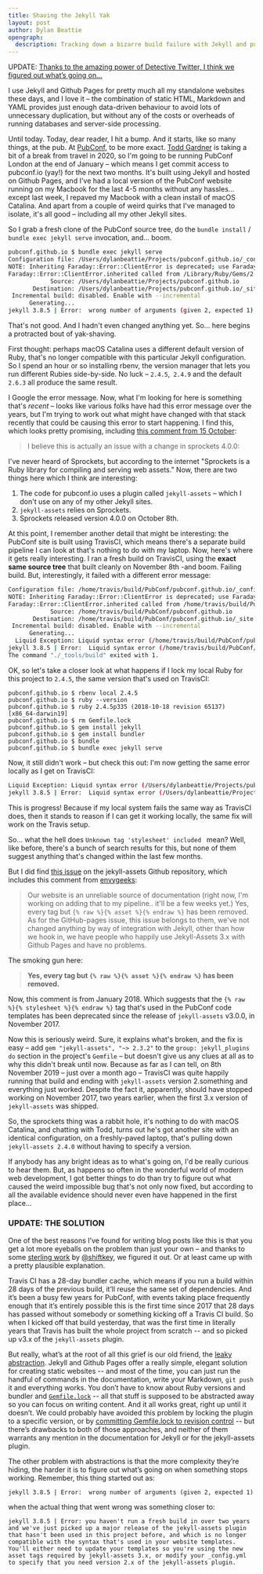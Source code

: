 ```yaml
---
title: Shaving the Jekyll Yak
layout: post
author: Dylan Beattie
opengraph: 
  description: Tracking down a bizarre build failure with Jekyll and pubconf.io
---
```

UPDATE: [Thanks to the amazing power of Detective Twitter, I think we figured out what’s going on… ](#update-the-solution)

I use Jekyll and Github Pages for pretty much all my standalone websites these days, and I love it – the combination of static HTML, Markdown and YAML provides just enough data-driven behaviour to avoid lots of unnecessary duplication, but without any of the costs or overheads of running databases and server-side processing.

Until today. Today, dear reader, I hit a bump. And it starts, like so many things, at the pub. At [PubConf](https://pubconf.io/), to be more exact. [Todd Gardner](https://twitter.com/toddhgardner) is taking a bit of a break from travel in 2020, so I'm going to be running PubConf London at the end of January – which means I get commit access to pubconf.io (yay!) for the next two months. It's built using Jekyll and hosted on Github Pages, and I've had a local version of the PubConf website running on my Macbook for the last 4-5 months without any hassles... except last week, I repaved my Macbook with a clean install of macOS Catalina. And apart from a couple of weird quirks that I've managed to isolate, it's all good – including all my other Jekyll sites.

So I grab a fresh clone of the PubConf source tree, do the `bundle install` / `bundle exec jekyll serve` invocation, and... boom.

```bash
pubconf.github.io $ bundle exec jekyll serve
Configuration file: /Users/dylanbeattie/Projects/pubconf.github.io/_config.yml
NOTE: Inheriting Faraday::Error::ClientError is deprecated; use Faraday::ClientError instead. It will be removed in or after version 1.0
Faraday::Error::ClientError.inherited called from /Library/Ruby/Gems/2.6.0/gems/octokit-4.14.0/lib/octokit/middleware/follow_redirects.rb:14.
            Source: /Users/dylanbeattie/Projects/pubconf.github.io
       Destination: /Users/dylanbeattie/Projects/pubconf.github.io/_site
 Incremental build: disabled. Enable with --incremental
      Generating... 
jekyll 3.8.5 | Error:  wrong number of arguments (given 2, expected 1)
```

That's not good. And I hadn't even changed anything yet. So... here begins a protracted bout of yak-shaving. 

First thought: perhaps macOS Catalina uses a different default version of Ruby, that's no longer compatible with this particular Jekyll configuration. So I spend an hour or so installing rbenv, the version manager that lets you run different Rubies side-by-side. No luck – `2.4.5`,` 2.4.9` and the default `2.6.3` all produce the same result.

I Google the error message. Now, what I'm looking for here is something that's *recent* – looks like various folks have had this error message over the years, but I'm trying to work out what might have changed with that stack recently that could be causing this error to start happening. I find this, which looks pretty promising, including [this comment from 15 October](https://github.com/envygeeks/jekyll-assets/issues/622#issuecomment-542363774):

> I believe this is actually an issue with a change in sprockets 4.0.0:

I've never heard of Sprockets, but according to the internet "Sprockets is a Ruby library for compiling and serving web assets." Now, there are two things here which I think are interesting:

1. The code for pubconf.io uses a plugin called `jekyll-assets` – which I don't use on any of my other Jekyll sites.
2. `jekyll-assets` relies on Sprockets. 
3. Sprockets released version 4.0.0 on October 8th.

At this point, I remember another detail that might be interesting: the PubConf site is built using TravisCI, which means there's a separate build pipeline I can look at that's nothing to do with my laptop. Now, here's where it gets really interesting. I ran a fresh build on TravisCI, using the **exact same source tree** that built cleanly on November 8th -and boom. Failing build. But, interestingly, it failed with a different error message:

```bash
Configuration file: /home/travis/build/PubConf/pubconf.github.io/_config.yml
NOTE: Inheriting Faraday::Error::ClientError is deprecated; use Faraday::ClientError instead. It will be removed in or after version 1.0
Faraday::Error::ClientError.inherited called from /home/travis/build/PubConf/pubconf.github.io/vendor/bundle/ruby/2.4.0/gems/octokit-4.14.0/lib/octokit/middleware/follow_redirects.rb:14.
            Source: /home/travis/build/PubConf/pubconf.github.io
       Destination: /home/travis/build/PubConf/pubconf.github.io/_site
 Incremental build: disabled. Enable with --incremental
      Generating... 
  Liquid Exception: Liquid syntax error (/home/travis/build/PubConf/pubconf.github.io/_includes/head.html line 111): Unknown tag 'stylesheet' included in /_layouts/default.html
jekyll 3.8.5 | Error:  Liquid syntax error (/home/travis/build/PubConf/pubconf.github.io/_includes/head.html line 111): Unknown tag 'stylesheet' included 
The command "./_tools/build" exited with 1.
```

OK, so let's take a closer look at what happens if I lock my local Ruby for this project to `2.4.5`, the same version that's used on TravisCI:

```
pubconf.github.io $ rbenv local 2.4.5
pubconf.github.io $ ruby --version
pubconf.github.io $ ruby 2.4.5p335 (2018-10-18 revision 65137) [x86_64-darwin19]
pubconf.github.io $ rm Gemfile.lock
pubconf.github.io $ gem install jekyll
pubconf.github.io $ gem install bundler
pubconf.github.io $ bundle
pubconf.github.io $ bundle exec jekyll serve
```

Now, it still didn't work – but check this out: I'm now getting the same error locally as I get on TravisCI:

```bash
Liquid Exception: Liquid syntax error (/Users/dylanbeattie/Projects/pubconf.github.io/_includes/head.html line 111): Unknown tag 'stylesheet' included in /_layouts/default.html
jekyll 3.8.5 | Error:  Liquid syntax error (/Users/dylanbeattie/Projects/pubconf.github.io/_includes/head.html line 111): Unknown tag 'stylesheet' included 
```

This is progress! Because if my local system fails the same way as TravisCI does, then it stands to reason if I can get it working locally, the same fix will work on the Travis setup.

So... what the hell does `Unknown tag 'stylesheet' included ` mean? Well, like before, there's a bunch of search results for this, but none of them suggest anything that's changed within the last few months.

But I did find [this issue](https://github.com/envygeeks/jekyll-assets/issues/342) on the jekyll-assets Github repository, which includes this comment from [envygeeks](https://github.com/envygeeks/jekyll-assets/issues/342#issuecomment-360634222):

> Our website is an unreliable source of documentation (right now, I'm working on adding that to my pipeline.. it'll be a few weeks yet.) Yes, every tag but `{% raw %}{% asset %}{% endraw %}` has been removed. As for the GitHub-pages issue, this issue belongs to them, we've not changed anything by way of integration with Jekyll, other than how we hook in, we have people who happily use Jekyll-Assets 3.x with Github Pages and have no problems.

The smoking gun here:

> **Yes, every tag but `{% raw %}{% asset %}{% endraw %}` has been removed.** 

Now, this comment is from January 2018. Which suggests that the `{% raw %}{% stylesheet %}{% endraw %}` tag that's used in the PubConf code templates has been deprecated since the release of `jekyll-assets` v3.0.0, in November 2017.

Now this is seriously weird. Sure, it explains what's broken, and the fix is easy – add `gem "jekyll-assets", "~> 2.3.2"` to the `group: jekyll_plugins do` section in the project's `Gemfile` – but doesn't give us any clues at all as to why this didn't break until now. Because as far as I can tell, on 8th November 2019 – just over a month ago – TravisCI was quite happily running that build and ending with `jekyll-assets` version 2.something and everything just worked. Despite the fact it, apparently, should have stopped working on November 2017, two years earlier, when the first 3.x version of `jekyll-assets` was shipped.

So, the sprockets thing was a rabbit hole, it's nothing to do with macOS Catalina, and chatting with Todd, turns out he's got another site with an identical configuration, on a freshly-paved laptop, that's pulling down `jekyll-assets 2.4.0` without having to specify a version. 

If anybody has any bright ideas as to what's going on, I'd be really curious to hear them. But, as happens so often in the wonderful world of modern web development, I got better things to do than try to figure out what caused the weird impossible bug that's not only now fixed, but according to all the available evidence should never even have happened in the first place... 

### UPDATE: THE SOLUTION

One of the best reasons I’ve found for writing blog posts like this is that you get a lot more eyeballs on the problem than just your own – and thanks to some [sterling work](https://twitter.com/shiftkey/status/1205142441579499520) by [@shiftkey](https://twitter.com/shiftkey), we figured it out. Or at least came up with a pretty plausible explanation.

Travis CI has a 28-day bundler cache, which means if you run a build within 28 days of the previous build, it’ll reuse the same set of dependencies. And it’s been a busy few years for PubConf, with events taking place frequently enough that it’s entirely possible this is the first time since 2017 that 28 days has passed without somebody or something kicking off a Travis CI build. So when I kicked off that build yesterday, that was the first time in literally years that Travis has built the whole project from scratch -- and so picked up v3.x of the `jekyll-assets` plugin.

But really, what’s at the root of all this grief is our old friend, the [leaky abstraction](https://www.joelonsoftware.com/2002/11/11/the-law-of-leaky-abstractions/). Jekyll and Github Pages offer a really simple, elegant solution for creating static websites -- and most of the time, you can just run the handful of commands in the documentation, write your Markdown, `git push` it and everything works. You don’t have to know about Ruby versions and bundler and [`Gemfile.lock`](https://bundler.io/v1.3/rationale.html) -- all that stuff is supposed to be abstracted away so you can focus on writing content. And it all works great, right up until it doesn’t. We could probably have avoided this problem by locking the plugin to a specific version, or by [committing Gemfile.lock to revision control](https://www.google.com/search?q=should+I+commit+Gemfile.lock) -- but there’s drawbacks to both of those approaches, and neither of them warrants any mention in the documentation for Jekyll or for the jekyll-assets plugin.

The other problem with abstractions is that the more complexity they’re hiding, the harder it is to figure out what’s going on when something stops working. Remember, this thing started out as:

```
jekyll 3.8.5 | Error:  wrong number of arguments (given 2, expected 1)
```

when the actual thing that went wrong was something closer to:

```
jekyll 3.8.5 | Error: you haven't run a fresh build in over two years and we've just picked up a major release of the jekyll-assets plugin that hasn't been used in this project before, and which is no longer compatible with the syntax that's used in your website templates. You'll either need to update your templates so you're using the new asset tags required by jekyll-assets 3.x, or modify your _config.yml to specify that you need version 2.x of the jekyll-assets plugin.
```





 

